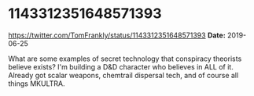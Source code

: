 # 1143312351648571393
https://twitter.com/TomFrankly/status/1143312351648571393
**Date:** 2019-06-25

What are some examples of secret technology that conspiracy theorists believe exists? I'm building a D&D character who believes in ALL of it. Already got scalar weapons, chemtrail dispersal tech, and of course all things MKULTRA.
